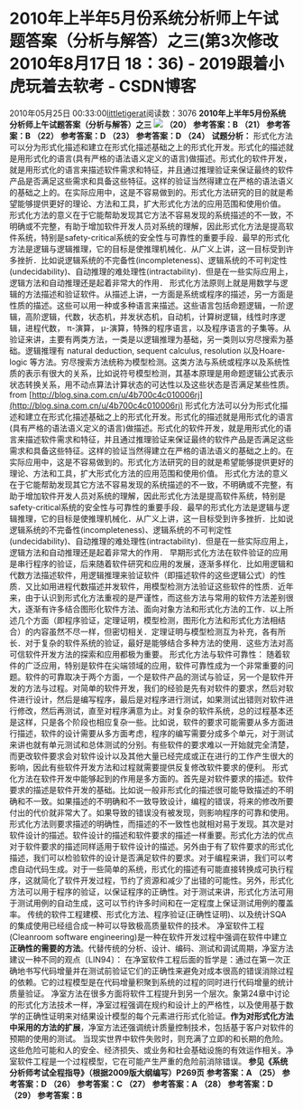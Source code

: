 # 2010年上半年5月份系统分析师上午试题答案（分析与解答）之三(第3次修改 2010年8月17日 18：36) - 2019跟着小虎玩着去软考 - CSDN博客
2010年05月25日 00:33:00[littletigerat](https://me.csdn.net/littletigerat)阅读数：3076
**2010年上半年5月份系统分析师上午试题答案（分析与解答）之三**
**![](http://hi.csdn.net/attachment/201005/24/0_12747187708Ezz.gif)**
**（20）**
**参考答案：B**
**（21）**
**参考答案：B**
**（22）**
**参考答案：D**
**（23）**
**参考答案：D**
**（24）**
**试题分析：**
形式化方法可以分为形式化描述和建立在形式化描述基础之上的形式化开发。形式化的描述就是用形式化的语言(具有严格的语法语义定义的语言)做描述。形式化的软件开发，就是用形式化的语言来描述软件需求和特征，并且通过推理验证来保证最终的软件产品是否满足这些需求和具备这些特征。这样的验证当然得建立在严格的语法语义的基础之上的。在实际应用中，这是不容易做到的。形式化方法研究的目的就是希望能够提供更好的理论、方法和工具，扩大形式化方法的应用范围和使用价值。
形式化方法的意义在于它能帮助发现其它方法不容易发现的系统描述的不一致，不明确或不完整，有助于增加软件开发人员对系统的理解，因此形式化方法是提高软件系统，特别是safety-critical系统的安全性与可靠性的重要手段．最早的形式化方法是逻辑与逻辑推理，它的目标是使推理机械化．从广义上讲，这一目标受到许多挫折．比如说逻辑系统的不完备性(incompleteness)、逻辑系统的不可判定性(undecidability)、自动推理的难处理性(intractability)．但是在一些实际应用上，逻辑方法和自动推理还是起着非常大的作用．
形式化方法原则上就是用数学与逻辑的方法描述和验证软件。从描述上讲，一方面是系统或程序的描述，另一方面是性质的描述。这些可以用一种或多种语言来描述。这些语言包括命题逻辑，一阶逻辑，高阶逻辑，代数，状态机，并发状态机，自动机，计算树逻辑，线性时序逻辑，进程代数， π-演算， μ-演算，特殊的程序语言，以及程序语言的子集等。从验证来讲，主要有两类方法，一类是以逻辑推理为基础，另一类则以穷尽搜索为基础。逻辑推理有 natural deduction, sequent calculus, resolution 以及Hoare-logic 等方法。穷尽搜索方法统称为模型检测。这类方法与系统或程序以及系统性质的表示有很大的关系，比如说符号模型检测，其基本原理是用命题逻辑公式表示状态转换关系，用不动点算法计算状态的可达性以及这些状态是否满足某些性质。
from [http://blog.sina.com.cn/u/4b700c4c010006rj](http://blog.sina.com.cn/u/4b700c4c010006rj)
形式化方法可以分为形式化描述和建立在形式化描述基础之上的形式化开发。形式化的描述就是用形式化的语言(具有严格的语法语义定义的语言)做描述。形式化的软件开发，就是用形式化的语言来描述软件需求和特征，并且通过推理验证来保证最终的软件产品是否满足这些需求和具备这些特征。这样的验证当然得建立在严格的语法语义的基础之上的。在实际应用中，这是不容易做到的。形式化方法研究的目的就是希望能够提供更好的理论、方法和工具，扩大形式化方法的应用范围和使用价值。
形式化方法的意义在于它能帮助发现其它方法不容易发现的系统描述的不一致，不明确或不完整，有助于增加软件开发人员对系统的理解，因此形式化方法是提高软件系统，特别是safety-critical系统的安全性与可靠性的重要手段．最早的形式化方法是逻辑与逻辑推理，它的目标是使推理机械化．从广义上讲，这一目标受到许多挫折．比如说逻辑系统的不完备性(incompleteness)、逻辑系统的不可判定性(undecidability)、自动推理的难处理性(intractability)．但是在一些实际应用上，逻辑方法和自动推理还是起着非常大的作用．
早期形式化方法在软件验证的应用是串行程序的验证，后来随着软件研究和应用的发展，逐渐多样化．比如用逻辑和代数方法描述软件，用逻辑推理来验证软件（即描述软件的这些逻辑公式）的性质．又比如用进程代数描述并发软件，用模型检测方法验证这些软件的性质．近年来，由于认识到形式化方法重视的是严谨性，而这些方法与常用的软件方法差别很大，逐渐有许多结合图形化软件方法、面向对象方法和形式化方法的工作．以上所述几个方面（即程序验证，定理证明，模型检测，图形化方法和形式化方法相结合）的内容虽然不尽一样，但密切相关．定理证明与模型检测互为补充，各有所长．对于复杂的软件系统的验证，最好是能够结合多种方法的使用．这些方法对高可信软件开发方法的探索和应用都极为重要。
形式化方法与软件可靠性：
随着软件的广泛应用，特别是软件在尖端领域的应用，软件可靠性成为一个非常重要的问题。软件的可靠取决于两个方面，一个是软件产品的测试与验证，另一个是软件开发的方法与过程。对简单的软件开发，我们的经验是先有对软件的要求，然后对软件进行设计，然后是编写程序，最后是对程序进行测试，如果测试出错则对软件进行修改，然后再测试，直至对程序满意为止。对复杂的软件系统，总的过程基本还是这样，只是各个阶段也相应复杂一些。比如说，软件的要求可能需要从多方面进行描述，软件的设计需要从多方面考虑，程序的编写需要分成多个单元，对于测试来讲也就有单元测试和总体测试的分别。有些软件的要求难以一开始就完全清楚，而更改软件要求会对软件设计以及其他大量已经完成或正在进行的工作产生很大的影响，因此有些软件开发方法和过程就需要提供反复修改软件要求的便利。
形式化方法在软件开发中能够起到的作用是多方面的。首先是对软件要求的描述。软件要求的描述是软件开发的基础。比如说一般非形式化的描述很可能导致描述的不明确和不一致。如果描述的不明确和不一致导致设计，编程的错误，将来的修改所要付出的代价就非常大了。如果导致的错误没有被发现，则影响程序的可靠和使用。形式化方法则要求描述的明确性，而描述的不一致性也就相对易于发现。其次是对软件设计的描述。软件设计的描述和软件要求的描述一样重要。形式化方法的优点对于软件要求的描述同样适用于软件设计的描述。另外由于有了软件要求的形式化描述，我们可以检验软件的设计是否满足软件的要求。对于编程来讲，我们可以考虑自动代码生成。对于一些简单的系统，形式化的描述有可能直接转换成可执行程序，这就简化了软件开发过程，节约了资源和减少了出错的可能性。另外，形式化方法可以用于程序的验证，以保证程序的正确性。对于测试来讲，形式化方法可用于测试用例的自动生成，这可以节约许多时间和在一定程度上保证测试用例的覆盖率。
传统的软件工程建模、形式化方法、程序验证(正确性证明)、以及统计SQA的集成使用已经组合成一种可以导致极高质量软件的技术。
净室软件工程(Cleanroom software engineering)是一种在软件开发过程中强调在软件中建立**正确性的需要的方法**。代替传统的分析、设计、编码、测试和调试周期，净室方法建议一种不同的观点〔LIN94〕： 
在净室软件工程后面的哲学是：通过在第一次正确地书写代码增量并在测试前验证它们的正确性来避免对成本很高的错误消除过程的依赖。它的过程模型是在代码增量积聚到系统的过程的同时进行代码增量的统计质量验证。 
净室方法在很多方面将软件工程提升到另一个层次。象第24章中讨论的形式化方法技术一样，净室过程强调在规约和设计上的严格性，以及使用基于数学的正确性证明来对结果设计模型的每个元素进行形式化验证。**作为对形式化方法中采用的方法的扩展**，净室方法还强调统计质量控制技术，包括基于客户对软件的预期的使用的测试。 
当现实世界中软件失败时，则充满了立即的和长期的危险。这些危险可能和人的安全、经济损失、或业务和社会基础设施的有效运作相关。净室软件工程是一个过程模型，它在可能产生严重的危险前消除错误。
**参见《系统分析师考试全程指导》（根据2009版大纲编写）P269页**
**参考答案：A**
**（25）**
**参考答案：D**
**（26）**
**参考答案：C**
**（27）**
**参考答案：A**
**（28）**
**参考答案：D**
**（29）**
**参考答案：B**
